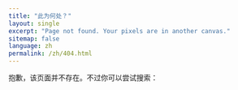 ```yaml
---
title: "此为何处？"
layout: single
excerpt: "Page not found. Your pixels are in another canvas."
sitemap: false
language: zh
permalink: /zh/404.html
---
```


抱歉，该页面并不存在。不过你可以尝试搜索：

<script>
  var GOOG_FIXURL_LANG = 'zh';
  var GOOG_FIXURL_SITE = '{{ site.url }}'
</script>
<script src="https://linkhelp.clients.google.com/tbproxy/lh/wm/fixurl.js">
</script>



